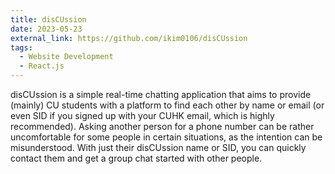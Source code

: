 ```yaml
---
title: disCUssion
date: 2023-05-23
external_link: https://github.com/ikim0106/disCUssion
tags:
  - Website Development
  - React.js
---
```


disCUssion is a simple real-time chatting application that aims to provide (mainly) CU students with a platform to find each other by name or email (or even SID if you signed up with your CUHK email, which is highly recommended). Asking another person for a phone number can be rather uncomfortable for some people in certain situations, as the intention can be misunderstood. With just their disCUssion name or SID, you can quickly contact them and get a group chat started with other people.

<!--more-->
